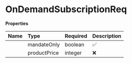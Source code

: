 # OnDemandSubscriptionReq



**Properties**

| Name | Type | Required | Description |
| :-------- | :----------| :----------| :----------|
    | mandateOnly | boolean | ✅ | If set as True, does not perform any charge and only authorizes payment method details for future use. |
    | productPrice | integer | ❌ | Product price for the initial charge to customer If not specified the stored price of the product will be used Represented in the lowest denomination of the currency (e.g., cents for USD). For example, to charge $1.00, pass `100`. |




<!-- This file was generated by liblab | https://liblab.com/ -->